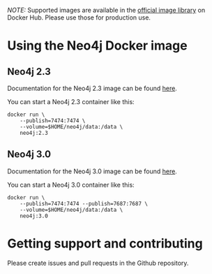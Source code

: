*NOTE:* Supported images are available in the [official image library](https://hub.docker.com/_/neo4j/) on Docker Hub.
Please use those for production use.

# Using the Neo4j Docker image

## Neo4j 2.3

Documentation for the Neo4j 2.3 image can be found [here](https://neo4j.com/developer/docker-23/).

You can start a Neo4j 2.3 container like this:

```
docker run \
    --publish=7474:7474 \
    --volume=$HOME/neo4j/data:/data \
    neo4j:2.3
```

## Neo4j 3.0

Documentation for the Neo4j 3.0 image can be found [here](https://neo4j.com/docs/operations-manual/current/deployment/single-instance/docker/).

You can start a Neo4j 3.0 container like this:

```
docker run \
    --publish=7474:7474 --publish=7687:7687 \
    --volume=$HOME/neo4j/data:/data \
    neo4j:3.0
```

# Getting support and contributing

Please create issues and pull requests in the Github repository.
